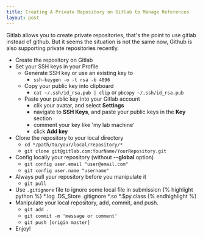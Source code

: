 ```yaml
---
title: Creating A Private Repository on Gitlab to Manage References
layout: post
---
```

Gitlab allows you to create private repositories, that's the point to use gitlab instead of github.
But it seems the situation is not the same now, Github is also supporting private repositories recently.



- Create the repository on Gitlab
- Set your SSH keys in your Profile
	- Generate SSH key or use an existing key to 
	  - ``ssh-keygen -o -t rsa -b 4096``
	- Copy your public key into clipboard 
	  - ``cat ~/.ssh/id_rsa.pub | clip`` or ``pbcopy ~/.ssh/id_rsa.pub``
	- Paste your public key into your Gitlab account
	  - clik your avatar, and select **Settings**
	  - navigate to **SSH Keys**, and paste your public keys in the **Key** section
	  - comment your key like 'my lab machine'
	  - click **Add key**
- Clone the repository to your local directory
  - ``cd */path/to/your/local/repository/*``
  - ``git clone git@gitlab.com:YourName/YourRepository.git``
- Config locally your repository (without **\-\-global** option)
  - ``git config user.email "user@email.com"``
  - ``git config user.name "username"``
- Always pull your repository before you manipulate it
	- ``git pull``
- Use ``.gitignore`` file to ignore some local file in submission
  {% highlight python %}
	*.log
	.DS_Store
	.gitignore
	*.so
	*.$py.class
	{% endhighlight %}
- Manipulate your local repository, add, commit, and push.
  - ``git add .``
  - ``git commit -m 'message or comment'``
  - ``git push [origin master]``
- Enjoy!
